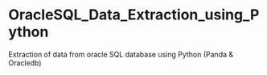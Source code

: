 # OracleSQL_Data_Extraction_using_Python
Extraction of data from oracle SQL database using Python (Panda &amp; Oracledb)
